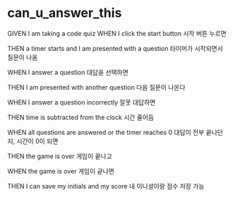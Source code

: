 # can_u_answer_this

GIVEN I am taking a code quiz
WHEN I click the start button
시작 버튼 누르면

THEN a timer starts and I am presented with a question
타이머가 시작되면서 질문이 나옴

WHEN I answer a question
대답을 선택하면 

THEN I am presented with another question
다음 질문이 나온다

WHEN I answer a question incorrectly
잘못 대답하면

THEN time is subtracted from the clock
시간 줄어듬

WHEN all questions are answered or the timer reaches 0
대답이 전부 끝나던지, 시간이 0이 되면

THEN the game is over
게임이 끝나고

WHEN the game is over
게임이 긑나면

THEN I can save my initials and my score
내 이니셜이랑 점수 저장 가능